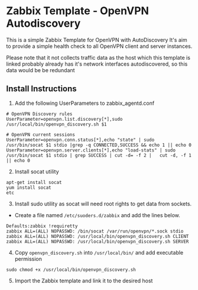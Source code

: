 # Zabbix Template - OpenVPN Autodiscovery

This is a simple Zabbix Template for OpenVPN with AutoDiscovery
It's aim to provide a simple health check to all OpenVPN client and server instances.

Please note that it not collects traffic data as the host which this template is linked probably already has it's network interfaces autodiscovered, so this data would be be redundant


## Install Instructions 
1.  Add the following UserParameters to zabbix_agentd.conf 
  ```
# OpenVPN Discovery rules
UserParameter=openvpn.list.discovery[*],sudo /usr/local/bin/openvpn_discovery.sh $1

# OpenVPN current sessions
UserParameter=openvpn.conn.status[*],echo "state" | sudo /usr/bin/socat $1 stdio |grep -q CONNECTED,SUCCESS && echo 1 || echo 0
UserParameter=openvpn.server.clients[*],echo "load-stats" | sudo /usr/bin/socat $1 stdio | grep SUCCESS | cut -d= -f 2 |   cut -d, -f 1 || echo 0
  ```

2. Install socat utility
  ```
apt-get install socat
yum install socat
etc
  ```

3. Install sudo utility as socat will need root rights to get data from sockets.
  * Create a file named `/etc/suoders.d/zabbix` and add the lines below.
  ```
Defaults:zabbix !requiretty
zabbix ALL=(ALL) NOPASSWD: /bin/socat /var/run/openvpn/*.sock stdio
zabbix ALL=(ALL) NOPASSWD: /usr/local/bin/openvpn_discovery.sh CLIENT
zabbix ALL=(ALL) NOPASSWD: /usr/local/bin/openvpn_discovery.sh SERVER
  ```

4. Copy `openvpn_discovery.sh` into `/usr/local/bin/` and add executable permission
  ```
sudo chmod +x /usr/local/bin/openvpn_discovery.sh
  ```

5. Import the Zabbix template and link it to the desired host
